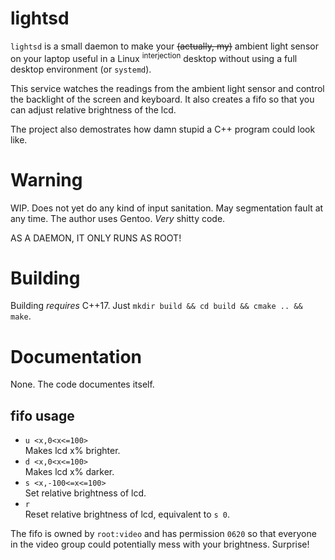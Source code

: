 # lightsd

`lightsd` is a small daemon to make your ~~(actually, my)~~ ambient
light sensor on your laptop useful in a Linux <sup>interjection</sup>
desktop without using a full desktop environment (or `systemd`).

This service watches the readings from the ambient light sensor and
control the backlight of the screen and keyboard. It also creates a
fifo so that you can adjust relative brightness of the lcd.

The project also demostrates how damn stupid a C++ program could look like.

# Warning
WIP. Does not yet do any kind of input sanitation. May segmentation fault
at any time. The author uses Gentoo. _Very_ shitty code.

AS A DAEMON, IT ONLY RUNS AS ROOT!

# Building
Building _requires_ C++17. Just `mkdir build && cd build && cmake .. && make`.

# Documentation
None. The code documentes itself.

## fifo usage
- `u <x,0<x<=100>`  
Makes lcd x% brighter.
- `d <x,0<x<=100>`  
Makes lcd x% darker.
- `s <x,-100<=x<=100>`  
Set relative brightness of lcd.
- `r`  
Reset relative brightness of lcd, equivalent to `s 0`.

The fifo is owned by `root:video` and has permission `0620` so that
everyone in the video group could potentially mess with your brightness.
Surprise!
